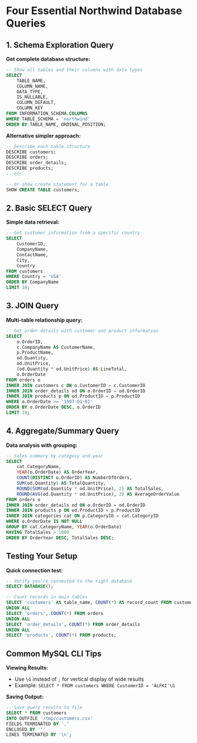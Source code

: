 # Four Essential Northwind Database Queries

## 1. Schema Exploration Query

**Get complete database structure:**
```sql
-- Show all tables and their columns with data types
SELECT 
    TABLE_NAME,
    COLUMN_NAME,
    DATA_TYPE,
    IS_NULLABLE,
    COLUMN_DEFAULT,
    COLUMN_KEY
FROM INFORMATION_SCHEMA.COLUMNS 
WHERE TABLE_SCHEMA = 'northwind'
ORDER BY TABLE_NAME, ORDINAL_POSITION;
```

**Alternative simpler approach:**
```sql
-- Describe each table structure
DESCRIBE customers;
DESCRIBE orders;
DESCRIBE order_details;
DESCRIBE products;
-- etc.

-- Or show create statement for a table
SHOW CREATE TABLE customers;
```

## 2. Basic SELECT Query

**Simple data retrieval:**
```sql
-- Get customer information from a specific country
SELECT 
    CustomerID,
    CompanyName,
    ContactName,
    City,
    Country
FROM customers
WHERE Country = 'USA'
ORDER BY CompanyName
LIMIT 10;
```

## 3. JOIN Query

**Multi-table relationship query:**
```sql
-- Get order details with customer and product information
SELECT 
    o.OrderID,
    c.CompanyName AS CustomerName,
    p.ProductName,
    od.Quantity,
    od.UnitPrice,
    (od.Quantity * od.UnitPrice) AS LineTotal,
    o.OrderDate
FROM orders o
INNER JOIN customers c ON o.CustomerID = c.CustomerID
INNER JOIN order_details od ON o.OrderID = od.OrderID
INNER JOIN products p ON od.ProductID = p.ProductID
WHERE o.OrderDate >= '1997-01-01'
ORDER BY o.OrderDate DESC, o.OrderID
LIMIT 20;
```

## 4. Aggregate/Summary Query

**Data analysis with grouping:**
```sql
-- Sales summary by category and year
SELECT 
    cat.CategoryName,
    YEAR(o.OrderDate) AS OrderYear,
    COUNT(DISTINCT o.OrderID) AS NumberOfOrders,
    SUM(od.Quantity) AS TotalQuantity,
    ROUND(SUM(od.Quantity * od.UnitPrice), 2) AS TotalSales,
    ROUND(AVG(od.Quantity * od.UnitPrice), 2) AS AverageOrderValue
FROM orders o
INNER JOIN order_details od ON o.OrderID = od.OrderID
INNER JOIN products p ON od.ProductID = p.ProductID
INNER JOIN categories cat ON p.CategoryID = cat.CategoryID
WHERE o.OrderDate IS NOT NULL
GROUP BY cat.CategoryName, YEAR(o.OrderDate)
HAVING TotalSales > 1000
ORDER BY OrderYear DESC, TotalSales DESC;
```

## Testing Your Setup

**Quick connection test:**
```sql
-- Verify you're connected to the right database
SELECT DATABASE();

-- Count records in main tables
SELECT 'customers' AS table_name, COUNT(*) AS record_count FROM customers
UNION ALL
SELECT 'orders', COUNT(*) FROM orders
UNION ALL
SELECT 'order_details', COUNT(*) FROM order_details
UNION ALL
SELECT 'products', COUNT(*) FROM products;
```

## Common MySQL CLI Tips

**Viewing Results:**
- Use `\G` instead of `;` for vertical display of wide results
- Example: `SELECT * FROM customers WHERE CustomerID = 'ALFKI'\G`

**Saving Output:**
```sql
-- Save query results to file
SELECT * FROM customers 
INTO OUTFILE '/tmp/customers.csv'
FIELDS TERMINATED BY ','
ENCLOSED BY '"'
LINES TERMINATED BY '\n';
```
